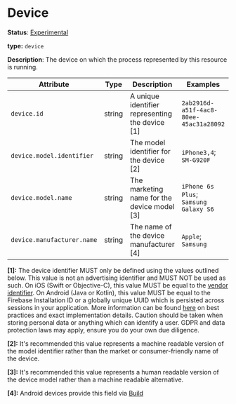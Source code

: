 # Device

**Status**: [Experimental](../../document-status.md)

**type:** `device`

**Description**: The device on which the process represented by this resource is running.

<!-- semconv device -->
| Attribute  | Type | Description  | Examples  | Required |
|---|---|---|---|---|
| `device.id` | string | A unique identifier representing the device [1] | `2ab2916d-a51f-4ac8-80ee-45ac31a28092` | No |
| `device.model.identifier` | string | The model identifier for the device [2] | `iPhone3,4`; `SM-G920F` | No |
| `device.model.name` | string | The marketing name for the device model [3] | `iPhone 6s Plus`; `Samsung Galaxy S6` | No |
| `device.manufacturer.name` | string | The name of the device manufacturer [4] | `Apple`; `Samsung` | No |

**[1]:** The device identifier MUST only be defined using the values outlined below. This value is not an advertising identifier and MUST NOT be used as such. On iOS (Swift or Objective-C), this value MUST be equal to the [vendor identifier](https://developer.apple.com/documentation/uikit/uidevice/1620059-identifierforvendor). On Android (Java or Kotlin), this value MUST be equal to the Firebase Installation ID or a globally unique UUID which is persisted across sessions in your application. More information can be found [here](https://developer.android.com/training/articles/user-data-ids) on best practices and exact implementation details. Caution should be taken when storing personal data or anything which can identify a user. GDPR and data protection laws may apply, ensure you do your own due diligence.

**[2]:** It's recommended this value represents a machine readable version of the model identifier rather than the market or consumer-friendly name of the device.

**[3]:** It's recommended this value represents a human readable version of the device model rather than a machine readable alternative.

**[4]:** Android devices provide this field via [Build](https://developer.android.com/reference/android/os/Build#MANUFACTURER)

<!-- endsemconv -->
